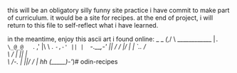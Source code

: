 this will be an obligatory silly funny site practice i have commit to make part of curriculum. it would be a site for recipes. 
at the end of project, i will return to this file to self-reflect what i have learned.

in the meantime, enjoy this ascii art i found online: 
          _ _
     _(,_/ \ \____________
     |`. \_@_@   `.     ,'
     |\ \ .        `-,-'
     || |  `-.____,-'
     || /  /
     |/ |  |
`..     /   \
  \\   /    |
  ||  |      \
   \\ /-.    |
   ||/  /_   |
hh \(_____)-'_)# odin-recipes
